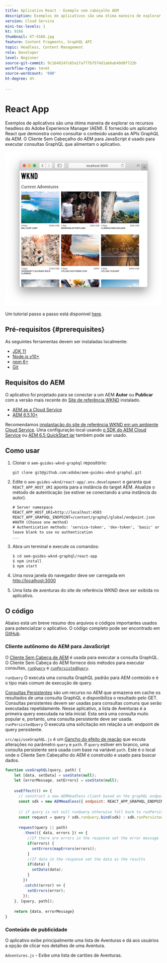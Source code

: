 ```yaml
---
title: Aplicativo React - Exemplo sem cabeçalho AEM
description: Exemplos de aplicativos são uma ótima maneira de explorar os recursos headless do Adobe Experience Manager (AEM). É fornecido um aplicativo React que demonstra como consultar o conteúdo usando as APIs GraphQL da AEM. O Cliente Sem Cabeçalho do AEM para JavaScript é usado para executar consultas GraphQL que alimentam o aplicativo.
version: Cloud Service
mini-toc-levels: 1
kt: 9166
thumbnail: KT-9166.jpg
feature: Content Fragments, GraphQL API
topic: Headless, Content Management
role: Developer
level: Beginner
source-git-commit: 9c1649247c65a1fa777b7574d1ab6ab49d0f722b
workflow-type: tm+mt
source-wordcount: '600'
ht-degree: 4%

---
```



# React App

Exemplos de aplicativos são uma ótima maneira de explorar os recursos headless do Adobe Experience Manager (AEM). É fornecido um aplicativo React que demonstra como consultar o conteúdo usando as APIs GraphQL da AEM. O Cliente Sem Cabeçalho do AEM para JavaScript é usado para executar consultas GraphQL que alimentam o aplicativo.

![React Application](./assets/react-screenshot.png)

Um tutorial passo a passo está disponível [here](https://experienceleague.adobe.com/docs/experience-manager-learn/getting-started-with-aem-headless/graphql/multi-step/overview.html).

## Pré-requisitos {#prerequisites}

As seguintes ferramentas devem ser instaladas localmente:

* [JDK 11](https://experience.adobe.com/#/downloads/content/software-distribution/en/general.html?1_group.propertyvalues.property=.%2Fjcr%3Acontent%2Fmetadata%2Fdc%3AsoftwareType&amp;1_group.propertyvalues.operation=equals&amp;1_group.propertyvalues.0_values=software-type%3Atooling&amp;fulltext=Oracle%7E+JDK%7E+11%7E&amp;orderby=%40jcr%3Acontent%2Fjcr%3AlastModified&amp;orderby.sort=desc&amp;layout=list&amp;p.offset=0&amp;p.limit=14)
* [Node.js v10+](https://nodejs.org/en/)
* [npm 6+](https://www.npmjs.com/)
* [Git](https://git-scm.com/)

## Requisitos do AEM

O aplicativo foi projetado para se conectar a um AEM **Autor** ou **Publicar** com a versão mais recente do [Site de referência WKND](https://github.com/adobe/aem-guides-wknd/releases/latest) instalado.

* [AEM as a Cloud Service](https://experienceleague.adobe.com/docs/experience-manager-cloud-service/overview/introduction.html)
* [AEM 6.5.10+](https://experienceleague.adobe.com/docs/experience-manager-65/release-notes/service-pack/new-features-latest-service-pack.html?lang=pt-BR)

Recomendamos [implantação do site de referência WKND em um ambiente Cloud Service](https://experienceleague.adobe.com/docs/experience-manager-cloud-service/implementing/deploying/overview.html#coding-against-the-right-aem-version). Uma configuração local usando [o SDK do AEM Cloud Service](https://experienceleague.adobe.com/docs/experience-manager-learn/cloud-service/local-development-environment-set-up/overview.html) ou [AEM 6.5 QuickStart jar](https://experienceleague.adobe.com/docs/experience-manager-learn/foundation/development/set-up-a-local-aem-development-environment.html?lang=en#install-local-aem-instances) também pode ser usado.

## Como usar

1. Clonar o `aem-guides-wknd-graphql` repositório:

   ```shell
   git clone git@github.com:adobe/aem-guides-wknd-graphql.git
   ```

1. Edite o `aem-guides-wknd/react-app/.env.development` e garanta que `REACT_APP_HOST_URI` aponta para a instância do target AEM. Atualize o método de autenticação (se estiver se conectando a uma instância do autor).

   ```plain
   # Server namespace
   REACT_APP_HOST_URI=http://localhost:4503
   REACT_APP_GRAPHQL_ENDPOINT=/content/graphql/global/endpoint.json
   #AUTH (Choose one method)
   # Authentication methods: 'service-token', 'dev-token', 'basic' or leave blank to use no authentication
   ...
   ```

1. Abra um terminal e execute os comandos:

   ```shell
   $ cd aem-guides-wknd-graphql/react-app
   $ npm install
   $ npm start
   ```
1. Uma nova janela do navegador deve ser carregada em [http://localhost:3000](http://localhost:3000)
1. Uma lista de aventuras do site de referência WKND deve ser exibida no aplicativo.

## O código

Abaixo está um breve resumo dos arquivos e códigos importantes usados para potencializar o aplicativo. O código completo pode ser encontrado em [GitHub](https://github.com/adobe/aem-guides-wknd-graphql).

### Cliente autônomo do AEM para JavaScript

O [Cliente Sem Cabeça de AEM](https://github.com/adobe/aem-headless-client-js) é usada para executar a consulta GraphQL. O Cliente Sem Cabeça do AEM fornece dois métodos para executar consultas, [`runQuery`](https://github.com/adobe/aem-headless-client-js/blob/main/api-reference.md#aemheadlessrunqueryquery-options--promiseany) e [`runPersistedQuery`](https://github.com/adobe/aem-headless-client-js/blob/main/api-reference.md#aemheadlessrunpersistedquerypath-variables-options--promiseany).

`runQuery` O executa uma consulta GraphQL padrão para AEM conteúdo e é o tipo mais comum de execução de query.

[Consultas Persistentes](https://experienceleague.adobe.com/docs/experience-manager-learn/getting-started-with-aem-headless/graphql/video-series/graphql-persisted-queries.html) são um recurso no AEM que armazena em cache os resultados de uma consulta GraphQL e disponibiliza o resultado pelo GET. Consultas persistentes devem ser usadas para consultas comuns que serão executadas repetidamente. Nesse aplicativo, a lista de Aventuras é a primeira query executada na tela inicial. Esta será uma consulta muito popular e, portanto, uma consulta persistente deve ser usada. `runPersistedQuery` O executa uma solicitação em relação a um endpoint de query persistente.

`src/api/useGraphQL.js` é um [Gancho do efeito de reação](https://reactjs.org/docs/hooks-overview.html#effect-hook) que escuta alterações no parâmetro `query` e `path`. If `query` estiver em branco, uma consulta persistente será usada com base na variável `path`. Este é o local onde o Cliente Sem Cabeçalho do AEM é construído e usado para buscar dados.

```js
function useGraphQL(query, path) {
    let [data, setData] = useState(null);
    let [errorMessage, setErrors] = useState(null);

    useEffect(() => {
      // construct a new AEMHeadless client based on the graphQL endpoint
      const sdk = new AEMHeadless({ endpoint: REACT_APP_GRAPHQL_ENDPOINT })

      // if query is not null runQuery otherwise fall back to runPersistedQuery
      const request = query ? sdk.runQuery.bind(sdk) : sdk.runPersistedQuery.bind(sdk);

      request(query || path)
        .then(({ data, errors }) => {
          //If there are errors in the response set the error message
          if(errors) {
            setErrors(mapErrors(errors));
          }
          //If data in the response set the data as the results
          if(data) {
            setData(data);
          }
        })
        .catch((error) => {
          setErrors(error);
        });
    }, [query, path]);

    return {data, errorMessage}
}
```

### Conteúdo de publicidade

O aplicativo exibe principalmente uma lista de Aventuras e dá aos usuários a opção de clicar nos detalhes de uma Aventura.

`Adventures.js` - Exibe uma lista de cartões de Aventuras.